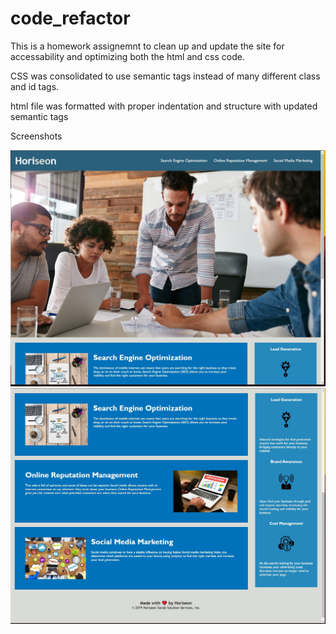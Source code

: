 # code_refactor
This is a homework assignemnt to clean up and update the site for accessability and optimizing both the html and css code. 

CSS was consolidated to use semantic tags instead of many different class and id tags. 

html file was formatted with proper indentation and structure with updated semantic tags


Screenshots

![](2021-03-02-21-53-44.png)
![](2021-03-02-21-54-26.png)

